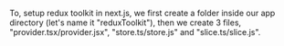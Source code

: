 To, setup redux toolkit in next.js, we first create a folder inside our app directory (let's name it "reduxToolkit"), then we create 3 files, "provider.tsx/provider.jsx", "store.ts/store.js" and "slice.ts/slice.js".
